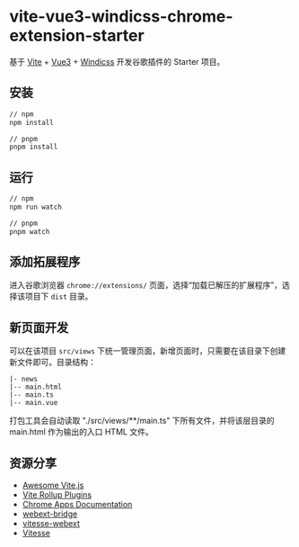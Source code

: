 # vite-vue3-windicss-chrome-extension-starter

基于 [Vite](https://cn.vitejs.dev/) + [Vue3](https://v3.cn.vuejs.org/) + [Windicss](https://cn.windicss.org/) 开发谷歌插件的 Starter 项目。

## 安装
```bash
// npm
npm install

// pnpm
pnpm install
```

## 运行
```bash
// npm
npm run watch

// pnpm
pnpm watch
```

## 添加拓展程序
进入谷歌浏览器 `chrome://extensions/` 页面，选择“加载已解压的扩展程序”，选择该项目下 `dist` 目录。

## 新页面开发
可以在该项目 `src/views` 下统一管理页面，新增页面时，只需要在该目录下创建新文件即可。目录结构：
```
|- news
|-- main.html
|-- main.ts
|-- main.vue
```
打包工具会自动读取 "./src/views/**/main.ts" 下所有文件，并将该层目录的 main.html 作为输出的入口 HTML 文件。

## 资源分享
- [Awesome Vite.js](https://github.com/vitejs/awesome-vite)
- [Vite Rollup Plugins](https://vite-rollup-plugins.patak.dev/)
- [Chrome Apps Documentation](https://developer.chrome.com/docs/apps/)
- [webext-bridge](https://github.com/antfu/webext-bridge)
- [vitesse-webext](https://github.com/antfu/vitesse-webext)
- [Vitesse](https://github.com/antfu/vitesse)